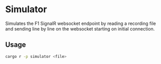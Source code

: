 # Simulator

Simulates the F1 SignalR websocket endpoint by reading a recording file and sending line by line on the websocket starting on initial connection.

## Usage

```bash
cargo r -p simulator <file>
```
